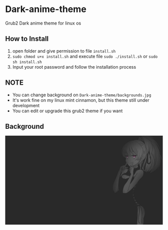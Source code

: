 # Dark-anime-theme
Grub2 Dark anime theme for linux os

## How to Install
1. open folder and give permission to file `install.sh`
2. `sudo chmod u+x install.sh` and execute file `sudo ./install.sh` or `sudo sh install.sh`
3. Input your root password and follow the installation process
   
## NOTE
* You can change background on `Dark-anime-theme/backgrounds.jpg`
* It's work fine on my linux mint cinnamon, but this theme still under development
* You can edit or upgrade this grub2 theme if you want
  
## Background
![background](/Dark-anime-theme/backgrounds.jpg)
